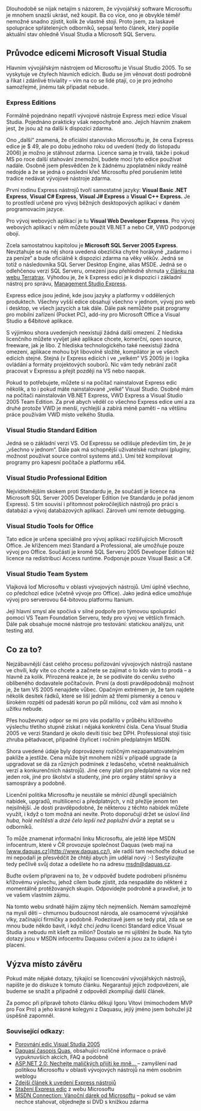 <!-- dcterms:identifier = aspnetcz#71 -->
<!-- dcterms:title = Licencování Visual Studia: co, kde, za kolik... -->
<!-- dcterms:abstract = Dlouhodobě se nijak netajím s názorem, že vývojářský software Microsoftu je mnohem snazší ukrást, než koupit. Ba co více, ono je obvykle téměř nemožné snadno zjistit, kolik že vlastně stojí. Proto jsem, za laskavé spolupráce spřátelených odborníků, sepsal tento článek, který popíše aktuální stav ohledně Visual Studia a Microsoft SQL Serveru. -->
<!-- np9:categoryId = 1 -->
<!-- x4w:category = Tipy, triky -->
<!-- np9:authorId = 1 -->
<!-- np9:authorEmail = michal.valasek@altairis.cz -->
<!-- dcterms:creator = Michal Altair Valášek -->
<!-- dcterms:created = 2006-01-02T05:06:40.607+01:00 -->
<!-- dcterms:dateAccepted = 2006-01-02T05:06:40.607+01:00 -->

Dlouhodobě se nijak netajím s názorem, že vývojářský software Microsoftu je mnohem snazší ukrást, než koupit. Ba co více, ono je obvykle téměř nemožné snadno zjistit, kolik že vlastně stojí. Proto jsem, za laskavé spolupráce spřátelených odborníků, sepsal tento článek, který popíše aktuální stav ohledně Visual Studia a Microsoft SQL Serveru.

## Průvodce edicemi Microsoft Visual Studia

Hlavním vývojářským nástrojem od Microsoftu je Visual Studio 2005. To se vyskytuje ve čtyřech hlavních edicích. Budu se jim věnovat dosti podrobně a říkat i zdánlivé triviality – vím na co se lidé ptají, co je pro jednoho samozřejmé, jinému tak připadat nebude.

### Express Editions

Formálně pojednáno nepatří vývojové nástroje Express mezi edice Visual Studia. Pojednáno prakticky však nepochybně ano. Jejich hlavním znakem jest, že jsou až na další k dispozici zdarma. 

Ono „další“ znamená, že oficiální stanovisko Microsoftu je, že cena Express edice je $ 49, ale po dobu jednoho roku od uvedení (tedy do listopadu 2006) je možno je stáhnout zdarma. Licence sama je trvalá, takže i pokud MS po roce další stahování znemožní, budete moci tyto edice používat nadále. Osobně jsem přesvědčen že k žádnému zpoplatnění nikdy reálně nedojde a že se jedná o poslední křeč Microsoftu před porušením letité tradice nedávat vývojové nástroje zdarma.

První rodinu Express nástrojů tvoří samostatné jazyky: **Visual Basic .NET Express**, **Visual C# Express**, **Visual J# Express** a **Visual C++ Express.** Je to prostředí určené pro vývoj běžných desktopových aplikací v daném programovacím jazyce.

Pro vývoj webových aplikací je tu **Visual Web Developer Express**. Pro vývoj webových aplikací v něm můžete použít VB.NET a nebo C#, VWD podporuje obojí.

Zcela samostatnou kapitolou je **Microsoft SQL Server 2005 Express**. Nevztahuje se na něj shora uvedená obezlička chytré horákyně „zadarmo i za peníze“ a bude oficiálně k dispozici zdarma na věky věkův. Jedná se totiž o následovníka SQL Server Desktop Engine, alias MSDE. Jedná se o odlehčenou verzi SQL Serveru, omezení jsou přehledně shrnuta [v článku na webu Terratrax](http://www.teratrax.com/articles/sql_server_2005_express.html). Výhodou je, že k Express edici je k dispozici i základní nástroj pro správu, [Management Studio Express](http://www.microsoft.com/downloads/details.aspx?FamilyID=c243a5ae-4bd1-4e3d-94b8-5a0f62bf7796&DisplayLang=en).

Express edice jsou jediné, kde jsou jazyky a platformy v oddělených produktech. Všechny vyšší edice obsahují všechno v jednom, vývoj pro web i desktop, ve všech jazycích a tak dále. Dále pak nemůžete psát programy pro mobilní zařízení (Pocket PC), add-iny pro Microsoft Office a Visual Studio a 64bitové aplikace.

S výjimkou shora uvedených neexistují žádná další omezení. Z hlediska licenčního můžete vyvíjet jaké aplikace chcete, komerční, open source, freeware, jak je libo. Z hlediska technologického také neexistují žádná omezení, aplikace mohou být libovolně složité, kompilátor je ve všech edicích stejné. Stejná (v Express edicích i ve „velkém“ VS 2005) je i logika ovládání a formáty projektových souborů. Nic vám tedy nebrání začít pracovat v Expressu a přejít později na VS nebo naopak.

Pokud to potřebujete, můžete si na počítač nainstalovat Express edic několik, a to i pokud máte nainstalované „velké“ Visual Studio. Osobně mám na počítači nainstalován VB.NET Express, VWD Express a Visual Studio 2005 Team Edition. Za prvé abych věděl co všechno Express edice umí a za druhé protože VWD je menší, rychlejší a zabírá méně paměti – na většinu práce používám VWD místo velkého Studia.

### Visual Studio Standard Edition

Jedná se o základní verzi VS. Od Expressu se odlišuje především tím, že je „všechno v jednom“. Dále pak má schopnější uživatelské rozhraní (pluginy, možnost používat source control systems atd.). Umí též kompilovat programy pro kapesní počítače a platformu x64.

### Visual Studio Professional Edition

Nejviditelnějším skokem proti Standardu je, že součástí je licence na Microsoft SQL Server 2005 Developer Edition (ve Standardu je pořád jenom Express). S tím souvisí i přítomnost pokročilejších nástrojů pro práci s databází a vývoj databázových aplikací. Zároveň umí remote debugging.

### Visual Studio Tools for Office

Tato edice je určena speciálně pro vývoj aplikací rozšiřujících Microsoft Office. Je křížencem mezi Standard a Professional, ale umožňuje pouze vývoj pro Office. Součástí je kromě SQL Serveru 2005 Developer Edition též licence na redistribuci Access runtime. Podporuje pouze Visual Basic a C#.

### Visual Studio Team System

Vlajková loď Microsoftu v oblasti vývojových nástrojů. Umí úplně všechno, co předchozí edice (včetně vývoje pro Office). Jako jediná edice umožňuje vývoj pro serverovou 64-bitovou platformu Itanium.

Její hlavní smysl ale spočívá v silné podpoře pro týmovou spolupráci pomocí VS Team Foundation Serveru, tedy pro vývoj ve větších firmách. Dále pak obsahuje mocné nástroje pro testování: statickou analýzu, unit testing atd.

## Co za to?

Nejzábavnější část celého procesu pořizování vývojových nástrojů nastane ve chvíli, kdy víte co chcete a začnete se zajímat o to kdo vám to prodá – a hlavně za kolik. Přirozená reakce je, že se podíváte do ceníku svého oblíbeného dodavatele počítačovin. První (a dosti pravděpodobná) možnost je, že tam VS 2005 nenajdete vůbec. Opačným extrémem je, že tam najdete několik desítek řádků, které se liší jedním až třemi písmenky a cenou v širokém rozpětí od padesáti korun po půl miliónu, což vám asi mnoho k užitku nebude.

Přes houževnatý odpor se mi pro vás podařilo v průběhu křížového výslechu třetího stupně získat i nějaká konkrétní čísla. Cena Visual Studia 2005 ve verzi Standard je okolo devíti tisíc bez DPH. Professional stojí tisíc zhruba pětadvacet, případně čtyřicet i ročním předplatným MSDN.

Shora uvedené údaje byly doprovázeny rozličným nezapamatovatelným pakliže a jestliže. Cena může být mnohem nižší v případě upgrade (a upgradovat se dá za různých podmínek z ledasčeho, včetně neaktuálních verzí a konkurenčních nástrojů). Jiné ceny platí pro předplatné na více než jeden rok, jiné pro školství a studenty, jiné pro orgány státní správy a samosprávy a podobně. 

Licenční politika Microsoftu je neustále se měnící džunglí speciálních nabídek, upgradů, multilicencí a předplatných, v níž přežije jenom ten nejsilnější. Je dosti pravděpodobné, že některou z těchto nabídek můžete využít, i když o tom možná ani nevíte. Proto doporučuji držet se úsloví *líná huba, holé neštěstí* a *drzé čelo lepší než poplužní dvůr* a zeptat se u odborníků. 

To může znamenat informační linku Microsoftu, ale ještě lépe MSDN infocentrum, které v ČR provozuje společnost Daquas (web mají na [www.daquas.cz](http://www.daquas.cz/), ale radši tam nechoďte dokud se mi nepodaří je přesvědčit že chtějí abych jim udělal nový :-) Sestylizujte tedy pečlivě svůj dotaz a odešlete ho na adresu [msdn@daquas.cz](mailto:msdn@daquas.cz). 

Buďte ovšem připraveni na to, že v odpověď budete podrobeni přísnému křížovému výslechu, jehož cílem bude zjistit, zda nespadáte do některé z momentálně protěžovaných skupin. Odpovídejte podrobně a pravdivě, je to ve vašem vlastním zájmu.

Na tomto webu srdnatě hájím zájmy těch nejmenších. Nemám samozřejmě na mysli děti – chmurnou budoucnost národa, ale osamocemé vývojářské vlky, začínající firmičky a podobně. Podezíravě jsem se tedy ptal, zda se se mnou bude někdo bavit, i když chci *jednu* licenci Standard edice Visual Studia a nebudu mít kšeft za milión? Dostalo se mi ujištění že bude. Na tyto dotazy jsou v MSDN infocentru Daquasu cvičení a jsou za to údajně i placeni.

## Výzva místo závěru

Pokud máte nějaké dotazy, týkající se licencování vývojářských nástrojů, napište je do diskuze k tomuto článku. Negarantuji jejich zodpovězení, ale budeme se snažit a případně z odpovědí zkompiluji další článek.

Za pomoc při přípravě tohoto článku děkuji Igoru Vítovi (mimochodem MVP pro Fox Pro) a jeho krásné kolegyni z Daquasu, jejíý jméno jsem bohužel již úspěšně zapomněl.

### Související odkazy:

*   [Porovnání edic Visual Studia 2005](http://msdn.microsoft.com/vstudio/products/compare/default.aspx) 
*   [Daquasí časopis Quas](http://www.daquas.cz/quas/), obsahující rozličné informace o právě vypuknuvších akcích, FAQ a podobně
*   [ASP.NET 2.0: Nechejte maličkých přijíti ke mně… ](http://weblog.rider.cz/entry/article-20051109.aspx)– zamyšlení nad politikou Microsoftu v oblasti vývojových nástrojů na mém osobním weblogu
*   [Zdejší článek k uvedení Express nástrojů](/entry/article-20051114.aspx#192050) 
*   [Stažení Express edic](http://msdn.microsoft.com/vstudio/express/) z webu Microsoftu
*   [MSDN Connection: Vánoční dárek od Microsoftu](/entry/article-20051220.aspx#164258) – pokud se vám nechce stahovat, objednejte si DVD s knížkou zdarma
